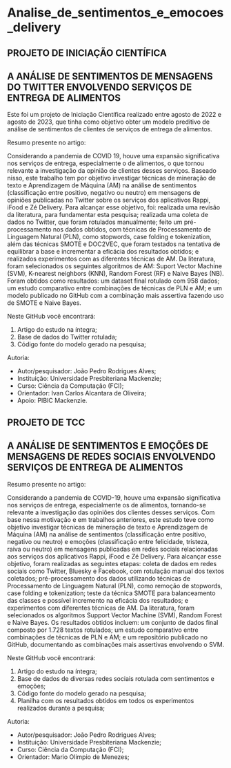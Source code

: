 # Analise_de_sentimentos_e_emocoes_delivery

## **PROJETO DE INICIAÇÃO CIENTÍFICA**

## **A ANÁLISE DE SENTIMENTOS DE MENSAGENS DO TWITTER ENVOLVENDO SERVIÇOS DE ENTREGA DE ALIMENTOS**

Este foi um projeto de Iniciação Científica realizado entre agosto de 2022 e agosto de 2023, que tinha como objetivo obter um modelo preditivo de análise de sentimentos de clientes de serviços de entrega de alimentos.

Resumo presente no artigo:

Considerando a pandemia de COVID 19, houve uma expansão significativa nos serviços de entrega, especialmente o de alimentos, o que tornou relevante a investigação da opinião de clientes desses serviços. Baseado nisso, este trabalho tem por objetivo investigar técnicas de mineração de texto e Aprendizagem de Máquina (AM) na análise de sentimentos (classificação entre positivo, negativo ou neutro) em mensagens de opiniões publicadas no Twitter sobre os serviços dos aplicativos Rappi, iFood e Zé Delivery. Para alcançar esse objetivo, foi: realizada uma revisão da literatura, para fundamentar esta pesquisa; realizada uma coleta de dados no Twitter, que foram rotulados manualmente; feito um pré-processamento nos dados obtidos, com técnicas de Processamento de Linguagem Natural (PLN), como stopwords, case folding e tokenization, além das técnicas SMOTE e DOC2VEC, que foram testados na tentativa de equilibrar a base e incrementar a eficácia dos resultados obtidos; e realizados experimentos com as diferentes técnicas de AM. Da literatura, foram selecionados os seguintes algoritmos de AM: Suport Vector Machine (SVM), K-nearest neighbors (KNN), Random Forest (RF) e Naive Bayes (NB). Foram obtidos como resultados: um dataset final rotulado com 958 dados; um estudo comparativo entre combinações de técnicas de PLN e AM; e um modelo publicado no GitHub com a combinação mais assertiva fazendo uso de SMOTE e Naive Bayes.

Neste GitHub você encontrará:
1. Artigo do estudo na íntegra;
2. Base de dados do Twitter rotulada;
3. Código fonte do modelo gerado na pesquisa;

Autoria:
- Autor/pesquisador: João Pedro Rodrigues Alves;
- Instituição: Universidade Presbiteriana Mackenzie;
- Curso: Ciência da Computação (FCI);
- Orientador: Ivan Carlos Alcantara de Oliveira;
- Apoio: PIBIC Mackenzie.

## **PROJETO DE TCC**

## **A ANÁLISE DE SENTIMENTOS E EMOÇÕES DE MENSAGENS DE REDES SOCIAIS ENVOLVENDO SERVIÇOS DE ENTREGA DE ALIMENTOS**

Resumo presente no artigo:

Considerando a pandemia de COVID-19, houve uma expansão significativa nos serviços de entrega, especialmente os de alimentos, tornando-se relevante a investigação das opiniões dos clientes desses serviços. Com base nessa motivação e em trabalhos anteriores, este estudo teve como objetivo investigar técnicas de mineração de texto e Aprendizagem de Máquina (AM) na análise de sentimentos (classificação entre positivo, negativo ou neutro) e emoções (classificação entre felicidade, tristeza, raiva
ou neutro) em mensagens publicadas em redes sociais relacionadas aos serviços dos aplicativos Rappi, iFood e Zé Delivery. Para alcançar esse objetivo, foram realizadas as seguintes etapas: coleta de dados em redes sociais como Twitter, Bluesky e Facebook, com rotulação manual dos textos coletados; pré-processamento dos dados utilizando técnicas de Processamento de Linguagem Natural (PLN), como remoção de stopwords, case folding e tokenization; teste da técnica SMOTE para balanceamento das classes e possível incremento na eficácia dos resultados; e experimentos com diferentes técnicas de AM. Da literatura, foram selecionados os algoritmos Support Vector Machine (SVM), Random Forest e Naive Bayes. Os resultados obtidos incluem: um conjunto de dados final composto por 1.728 textos rotulados; um estudo comparativo entre combinações de técnicas de PLN e AM; e um repositório publicado no GitHub, documentando as combinações mais assertivas envolvendo o SVM.


Neste GitHub você encontrará:
1. Artigo do estudo na íntegra;
2. Base de dados de diversas redes sociais rotulada com sentimentos e emoções;
3. Código fonte do modelo gerado na pesquisa;
4. Planilha com os resultados obtidos em todos os experimentos realizados durante a pesquisa;

Autoria:
- Autor/pesquisador: João Pedro Rodrigues Alves;
- Instituição: Universidade Presbiteriana Mackenzie;
- Curso: Ciência da Computação (FCI);
- Orientador: Mario Olimpio de Menezes;

